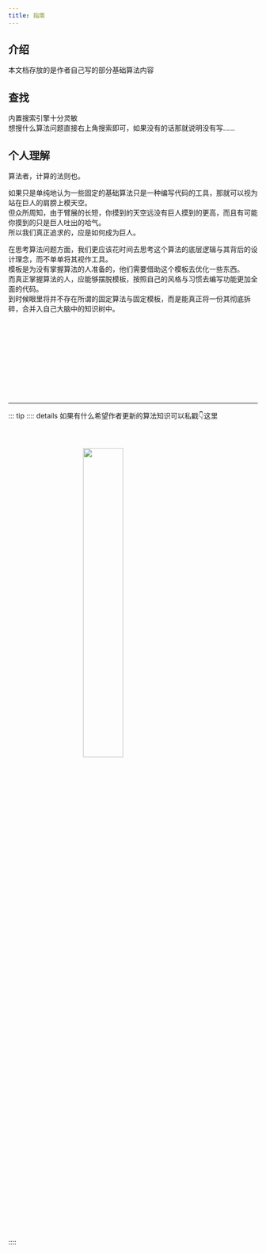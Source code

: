 ```yaml
---
title: 指南
---
```



## 介绍

本文档存放的是作者自己写的部分基础算法内容

## 查找

内置搜索引擎十分灵敏  
想搜什么算法问题直接右上角搜索即可，如果没有的话那就说明没有写……  

## 个人理解  

算法者，计算的法则也。    
  
如果只是单纯地认为一些固定的基础算法只是一种编写代码的工具，那就可以视为站在巨人的肩膀上模天空。  
但众所周知，由于臂展的长短，你摸到的天空远没有巨人摸到的更高，而且有可能你摸到的只是巨人吐出的哈气。  
所以我们真正追求的，应是如何成为巨人。   
  
在思考算法问题方面，我们更应该花时间去思考这个算法的底层逻辑与其背后的设计理念，而不单单将其视作工具。  
模板是为没有掌握算法的人准备的，他们需要借助这个模板去优化一些东西。  
而真正掌握算法的人，应能够摆脱模板，按照自己的风格与习惯去编写功能更加全面的代码。  
到时候眼里将并不存在所谓的固定算法与固定模板，而是能真正将一份其彻底拆碎，合并入自己大脑中的知识树中。

<br>
<br>
<br>
<br>
<br>
<br>
<br>
<br>
<br>
<hr>

::: tip
:::: details 如果有什么希望作者更新的算法知识可以私戳👇这里   
<br>
<br>
<br>
<img src="" style="width: 40%; margin-left:30%">
<br>
<br>
<br>
::::


